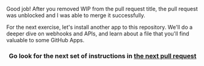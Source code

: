 Good job! After you removed WIP from the pull request title, the pull request was unblocked and I was able to merge it successfully.

For the next exercise, let's install another app to this repository. We'll do a deeper dive on webhooks and APIs, and learn about a file that you'll find valuable to some GitHub Apps.

<h3 align="center">Go look for the next set of instructions in <a href="{{ url }}">the next pull request</a></h3>
